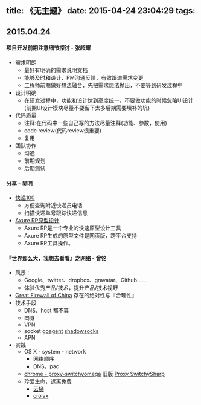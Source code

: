 title: 《无主题》
date: 2015-04-24 23:04:29
tags:
---

## 2015.04.24

#### 项目开发前期注意细节探讨 - 张超耀
- 需求明朗
	- 最好有明确的需求说明文档
	- 能够及时和设计、PM沟通反馈，有效跟进需求变更
	- 工程师前期做好想法融合，先把需求想法抛出，不要等到研发过程中
- 设计明确 
	- 在研发过程中，功能和设计达到高度统一，不要做功能的时候忽略UI设计(前期UI设计模块尽量不要留下太多后期需要填补的坑)
- 代码质量 
	- 注释:在代码中一些自己写的方法尽量注释(功能、参数，使用)
	- code review(代码review很重要)
	- 复用
- 团队协作
	- 沟通
	- 前期规划
	- 后期测试

#### 分享 - 吴明
- [快递100](http://www.kuaidi100.com/)
   - 方便查询附近快递员电话
   - 扫描快递单号跟踪快递信息
- [Axure RP原型设计](http://rj.baidu.com/soft/detail/15574.html?ald)
   - Axure RP是一个专业的快速原型设计工具
   - Axure RP生成的原型文件是网页版，跨平台支持
   - Axure RP工具操作。

#### 『世界那么大，我想去看看』之网络 - 曾铭
- 风景：
	- Google、twitter、dropbox、gravatar、Github……
	- 体验优秀产品/技术，提升产品/技术视野
- [Great Firewall of China](http://zh.wikipedia.org/wiki/Shadowsocks) 存在的绝对性与『合理性』
- 技术手段
	- DNS、host 都不算
	- 肉身
	- VPN
	- socket [goagent](http://zh.wikipedia.org/wiki/GoAgent) [shadowsocks](http://zh.wikipedia.org/wiki/Shadowsocks)
	- APN
- 实践
	- OS X - system - network
		- 网络顺序
		- DNS，pac
	- [chrome - proxy-switchyomega](https://chrome.google.com/webstore/detail/proxy-switchyomega/padekgcemlokbadohgkifijomclgjgif?hl=zh-CN) 旧版 [Proxy SwitchySharp](https://chrome.google.com/webstore/detail/proxy-switchysharp/dpplabbmogkhghncfbfdeeokoefdjegm?hl=zh-CN)
	- 珍爱生命，远离免费
		- [云梯](https://www.cryptvline.com/?r=a67ffaca1d29800e)
		- [crolax](https://gocrolax.com/)
